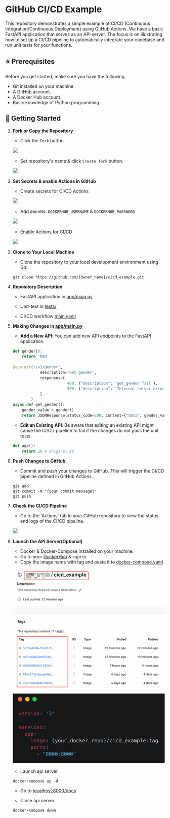 # GitHub CI/CD Example

This repository demonstrates a simple example of CI/CD (Continuous Integration/Continuous Deployment) using GitHub Actions. We have a basic FastAPI application that serves as an API server. The focus is on illustrating how to set up a CI/CD pipeline to automatically integrate your codebase and run unit tests for your functions.

## :star: Prerequisites

Before you get started, make sure you have the following:
- Git installed on your machine.
- A GitHub account.
- A Docker Hub account.
- Basic knowledge of Python programming.

## :rocket: Getting Started

1. **Fork or Copy the Repository**
    - Click the `Fork` button.

    ![](./doc/images/fork-01.png)

    - Set repository's name & click `Create fork` button.

    ![](./doc/images/fork-02.png)


2. **Set Secrets & enable Actions in GitHub**
    - Create secrets for CI/CD Actions

    ![](./doc/images/Set-secret-01.png)

    - Add secrets: `DOCKERHUB_USERNAME` & `DOCKERHUB_PASSWORD`

    ![](./doc/images/Set-secret-02.png)

    - Enable Actions for CI/CD

    ![](./doc/images/enable-actions-01.png)


3. **Clone to Your Local Machine**
    - Clone the repository to your local development environment using Git.

    ```linux
    git clone https://github.com/{Owner_name}/cicd_example.git
    ```


4. **Repository Description**
    - FastAPI application in [app/main.py](./app/main.py)

    - Unit-test in [tests/](./tests/)

    - CI/CD workflow [main.yaml](./.github/workflows/main.yml)


5. **Making Changes in [app/main.py](./app/main.py)**
    - **Add a New API**: You can add new API endpoints to the FastAPI application.

    ```python
    def gender():
        return 'Man'

    @app.get("/v1/gender",
                description='Get gender',
                responses={
                            400: {"description": 'get_gender fail'},
                            500: {"description": 'Internal server error'}
                }
            )
    async def get_gender():
        gender_value = gender()
        return JSONResponse(status_code=200, content={"data": gender_value})
    ```
    - **Edit an Existing API**: Be aware that editing an existing API might cause the CI/CD pipeline to fail if the changes do not pass the unit tests.

    ```python
    def age():
        return 28 # original 18
    ```


6. **Push Changes to GitHub**
    - Commit and push your changes to GitHub. This will trigger the CI/CD pipeline defined in GitHub Actions.

    ```linux
    git add .
    git commit -m "{your commit message}"
    git push
    ```


7. **Check the CI/CD Pipeline**
    - Go to the 'Actions' tab in your GitHub repository to view the status and logs of the CI/CD pipeline.

    ![](./doc/images/cicd-workflow-01.png)


8. **Launch the API Server(Optional)**
    - Docker & Docker-Compose installed on your machine.
    - Go to your [DockerHub](https://hub.docker.com/) & sign in.
    - Copy the image name with tag and paste it to [docker-compose.yaml](./docker-compose.yaml)

    ![](./doc/images/image-tag-01.png)

    ![](./doc/images/docker-compose-01.png)

    - Launch api server
    ```linux
    docker-compose up -d
    ```

    - Go to [localhost:8000/docs](http://localhost:8000/docs)

    - Close api server
    ```linux
    docker-compose down
    ```
